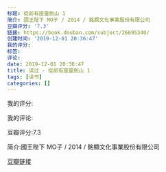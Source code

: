 ```yaml
---
标题: 從前有座靈劍山 1
简介: 國王陛下 MO子 / 2014 / 銘顯文化事業股份有限公司
豆瓣评分: '7.3'
链接: https://book.douban.com/subject/26695340/
创建时间: '2019-12-01 20:36:47'
我的评分:
标签:
评论:
date: 2019-12-01 20:36:47
title: 读过 - 從前有座靈劍山 1
tags: [读书]
categories: []
---
```


我的评分:

我的评论:

豆瓣评分:7.3

简介:國王陛下 MO子 / 2014 / 銘顯文化事業股份有限公司

[豆瓣链接](https://book.douban.com/subject/26695340/)

